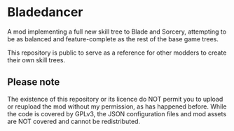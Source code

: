 # Bladedancer

A mod implementing a full new skill tree to Blade and Sorcery, attempting to be as balanced and feature-complete as the rest of the base game trees.

This repository is public to serve as a reference for other modders to create their own skill trees.

## Please note
The existence of this repository or its licence do NOT permit you to upload or reupload the mod without my permission, as has happened before. While the code is covered by GPLv3, the JSON configuration files and mod assets are NOT covered and cannot be redistributed.
